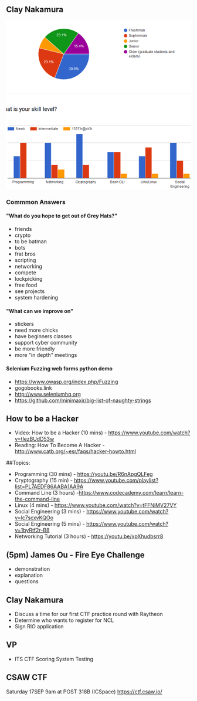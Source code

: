 ## Clay Nakamura


<img src="grey-hats-demographics.PNG">

### Commmon Answers

#### "What do you hope to get out of Grey Hats?"
- friends
- crypto
- to be batman
- bots
- frat bros
- scripting
- networking
- compete
- lockpicking
- free food
- see projects
- system hardening

#### "What can we improve on"
- stickers
- need more chicks
- have beginners classes
- support cyber community
- be more friendly
- more "in depth" meetings

#### Selenium Fuzzing web forms python demo
- https://www.owasp.org/index.php/Fuzzing
- gogobooks.link
- http://www.seleniumhq.org
- https://github.com/minimaxir/big-list-of-naughty-strings

## How to be a Hacker
- Video: How to be a Hacker (10 mins) - https://www.youtube.com/watch?v=tlezBUdD53w
- Reading: How To Become A Hacker - http://www.catb.org/~esr/faqs/hacker-howto.html

##Topics:
- Programming (30 mins) - https://youtu.be/R6nApgQLFeg
- Cryptography (15 min) - https://www.youtube.com/playlist?list=PL7AEDF86AABA1AA9A
- Command Line (3 hours) -https://www.codecademy.com/learn/learn-the-command-line
- Linux (4 mins) - https://www.youtube.com/watch?v=tFFNiMV27VY
- Social Engineering (3 mins) - https://www.youtube.com/watch?v=lc7scxvKQOo
- Social Engineering (5 mins) - https://www.youtube.com/watch?v=1byRtf2r-B8
- Networking Tutorial (3 hours) - https://youtu.be/xpXhudbsrr8

## (5pm) James Ou - Fire Eye Challenge
- demonstration
- explanation
- questions

## Clay Nakamura
- Discuss a time for our first CTF practice round with Raytheon
- Determine who wants to register for NCL
- Sign RIO application

## VP
- ITS CTF Scoring System Testing

## CSAW CTF
Saturday 17SEP 9am at POST 318B (ICSpace)
https://ctf.csaw.io/
